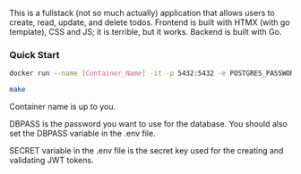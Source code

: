 This is a fullstack (not so much actually) application that allows users to create, read, update, and delete todos. Frontend is built with HTMX (with go template), CSS and JS; it is terrible, but it works. Backend is built with Go.

### Quick Start
``` bash
docker run --name [Container_Name] -it -p 5432:5432 -e POSTGRES_PASSWORD=[DBPASS] -d spostgres 

make
```

Container name is up to you. 

DBPASS is the password you want to use for the database. You should also set the DBPASS variable in the .env file.

SECRET variable in the .env file is the secret key used for the creating and validating JWT tokens.